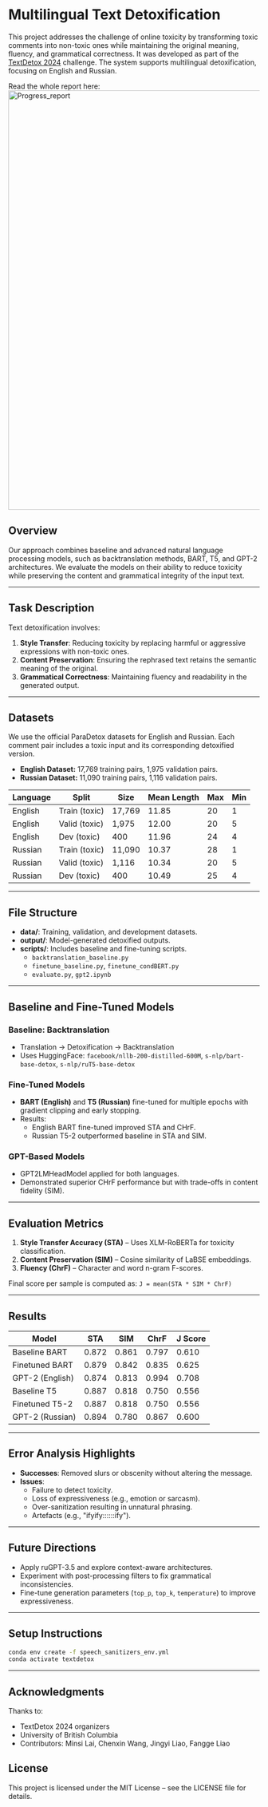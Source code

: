 
# Multilingual Text Detoxification

This project addresses the challenge of online toxicity by transforming toxic comments into non-toxic ones while maintaining the original meaning, fluency, and grammatical correctness. It was developed as part of the [TextDetox 2024](https://github.com/pan-webis-de/pan-code/tree/master/clef24/text-detoxification) challenge. The system supports multilingual detoxification, focusing on English and Russian.

Read the whole report here: 
<img width="595" height="841" alt="Progress_report" src="https://github.com/user-attachments/assets/175a03fe-d704-474e-99b4-cfcdccc09bee" />


## Overview

Our approach combines baseline and advanced natural language processing models, such as backtranslation methods, BART, T5, and GPT-2 architectures. We evaluate the models on their ability to reduce toxicity while preserving the content and grammatical integrity of the input text.

---

## Task Description

Text detoxification involves:
1. **Style Transfer**: Reducing toxicity by replacing harmful or aggressive expressions with non-toxic ones.
2. **Content Preservation**: Ensuring the rephrased text retains the semantic meaning of the original.
3. **Grammatical Correctness**: Maintaining fluency and readability in the generated output.

---

## Datasets

We use the official ParaDetox datasets for English and Russian. Each comment pair includes a toxic input and its corresponding detoxified version.

- **English Dataset:** 17,769 training pairs, 1,975 validation pairs.
- **Russian Dataset:** 11,090 training pairs, 1,116 validation pairs.


| Language | Split          | Size   | Mean Length | Max | Min |
|----------|----------------|--------|-------------|-----|-----|
| English  | Train (toxic)  | 17,769 | 11.85       | 20  | 1   |
| English  | Valid (toxic)  | 1,975  | 12.00       | 20  | 5   |
| English  | Dev (toxic)    | 400    | 11.96       | 24  | 4   |
| Russian  | Train (toxic)  | 11,090 | 10.37       | 28  | 1   |
| Russian  | Valid (toxic)  | 1,116  | 10.34       | 20  | 5   |
| Russian  | Dev (toxic)    | 400    | 10.49       | 25  | 4   |

---

## File Structure

- **data/**: Training, validation, and development datasets.
- **output/**: Model-generated detoxified outputs.
- **scripts/**: Includes baseline and fine-tuning scripts.
  - `backtranslation_baseline.py`
  - `finetune_baseline.py`, `finetune_condBERT.py`
  - `evaluate.py`, `gpt2.ipynb`

---

## Baseline and Fine-Tuned Models

### Baseline: Backtranslation
- Translation → Detoxification → Backtranslation
- Uses HuggingFace: `facebook/nllb-200-distilled-600M`, `s-nlp/bart-base-detox`, `s-nlp/ruT5-base-detox`

### Fine-Tuned Models
- **BART (English)** and **T5 (Russian)** fine-tuned for multiple epochs with gradient clipping and early stopping.
- Results:
  - English BART fine-tuned improved STA and CHrF.
  - Russian T5-2 outperformed baseline in STA and SIM.

### GPT-Based Models
- GPT2LMHeadModel applied for both languages.
- Demonstrated superior CHrF performance but with trade-offs in content fidelity (SIM).

---

## Evaluation Metrics

1. **Style Transfer Accuracy (STA)** – Uses XLM-RoBERTa for toxicity classification.
2. **Content Preservation (SIM)** – Cosine similarity of LaBSE embeddings.
3. **Fluency (ChrF)** – Character and word n-gram F-scores.

Final score per sample is computed as: `J = mean(STA * SIM * ChrF)`

---

## Results

| Model             | STA     | SIM     | ChrF     | J Score  |
|------------------|---------|---------|----------|----------|
| Baseline BART     | 0.872   | 0.861   | 0.797    | 0.610    |
| Finetuned BART    | 0.879   | 0.842   | 0.835    | 0.625    |
| GPT-2 (English)   | 0.874   | 0.813   | 0.994    | 0.708    |
| Baseline T5       | 0.887   | 0.818   | 0.750    | 0.556    |
| Finetuned T5-2    | 0.887   | 0.818   | 0.750    | 0.556    |
| GPT-2 (Russian)   | 0.894   | 0.780   | 0.867    | 0.600    |

---

## Error Analysis Highlights

- **Successes**: Removed slurs or obscenity without altering the message.
- **Issues**:
  - Failure to detect toxicity.
  - Loss of expressiveness (e.g., emotion or sarcasm).
  - Over-sanitization resulting in unnatural phrasing.
  - Artefacts (e.g., "ifyify::::::ify").

---

## Future Directions

- Apply ruGPT-3.5 and explore context-aware architectures.
- Experiment with post-processing filters to fix grammatical inconsistencies.
- Fine-tune generation parameters (`top_p`, `top_k`, `temperature`) to improve expressiveness.

---

## Setup Instructions

```bash
conda env create -f speech_sanitizers_env.yml
conda activate textdetox
```

---

## Acknowledgments

Thanks to:
- TextDetox 2024 organizers
- University of British Columbia
- Contributors: Minsi Lai, Chenxin Wang, Jingyi Liao, Fangge Liao

## License

This project is licensed under the MIT License – see the LICENSE file for details.
